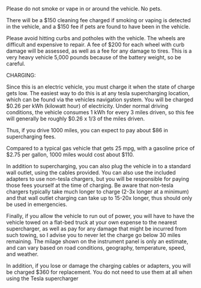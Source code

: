 Please do not smoke or vape in or around the vehicle.  No pets.

There will be a $150 cleaning fee charged if smoking or vaping is detected in the vehicle, and a $150 fee if pets are found to have been in the vehicle.

Please avoid hitting curbs and potholes with the vehicle.  The wheels are difficult and expensive to repair.  A fee of $200 for each wheel with curb damage will be assessed, as well as a fee for any damage to tires.  This is a very heavy vehicle 5,000 pounds because of the battery weight, so be careful.

CHARGING:

Since this is an electric vehicle, you must charge it when the state of charge gets low.  The easiest way to do this is at any tesla supercharging location, which can be found via the vehicles navigation system.  You will be charged $0.26 per kWh (kilowatt hour) of electricity.  Under normal driving conditions, the vehicle consumes 1 kWh for every 3 miles driven, so this fee will generally be roughly $0.26 x 1/3 of the miles driven.

Thus, if you drive 1000 miles, you can expect to pay about $86 in supercharging fees. 

Compared to a typical gas vehicle that gets 25 mpg, with a gasoline price of $2.75 per gallon, 1000 miles would cost about $110.

In addition to supercharging, you can also plug the vehicle in to a standard wall outlet, using the cables provided.  You can also use the included adapters to use non-tesla chargers, but you will be responsible for paying those fees yourself at the time of charging.  Be aware that non-tesla chargers typically take much longer to charge (2-3x longer at a minimum) and that wall outlet charging can take up to 15-20x longer, thus should only be used in emergencies.

Finally, if you allow the vehicle to run out of power, you will have to have the vehicle towed on a flat-bed truck at your own expense to the nearest supercharger, as well as pay for any damage that might be incurred from such towing, so I advise you to never let the charge go below 30 miles remaining.  The milage shown on the instrument  panel is only an estimate, and can vary based on road conditions, geography, temperature, speed, and weather.

In addition, if you lose or damage the charging cables or adapters, you will be charged $360 for replacement.  You do not need to use them at all when using the Tesla supercharger
